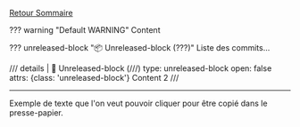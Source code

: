 [Retour Sommaire](index.md)
<!-- 
# lines.append("""/// details | 🚧 Unreleased Commits
# type: warning
# attrs: {class: "unreleased-commits", id: "unreleased", data-status: "pending"}
# open: true

# - feat: add dark mode toggle
# - fix: resolve crash on startup
# - chore: update dependencies
# ///""")

lines.append('/// details | 🚧 Unreleased Commits\n    type: warning\n    attrs: {class: "unreleased-commits", id: "unreleased", data-status: "pending"}\n    open: true\n    \n    - feat: add dark mode toggle\n    - fix: resolve crash on startup\n    - chore: update dependencies\n///')

lines.append("""/// details | In titre Ok ici\n    type: warning\n    attrs: {}\n    open: true\n    \n```js
              
  Content\n* feat: add dark mode toggle\n* fix: resolve crash on startup\n* chore: update dependencies\n///""")

# lines.append('/// details | In titre Ok 2 ici\n    type: warning\n    attrs: {}\n    open: true\n    \n```## Content\n* feat: add dark mode toggle\n* fix: resolve crash on startup\n* chore: update dependencies\n///```')

lines.append('\n---\n')

lines.append('<details class="optional-class"><summary>Text</summary><p>Content</p></details>')

lines.append('??? details-note "<span style="color:red">ATTENTION : **Page en travaux**</span> :-)"\n    Réfection du style si des commits de type Unreleased existent')
  -->
??? warning "Default WARNING"
    Content

??? unreleased-block "📦 Unreleased-block (???)"
    Liste des commits...

/// details | 🍵 Unreleased-block (///)
    type: unreleased-block
    open: false
    attrs: {class: 'unreleased-block'}
Content 2
///

<hr>

<div class="copy-target" data-copy title="">
  Exemple de texte que l'on veut pouvoir cliquer pour être copié dans le presse-papier.
</div>
